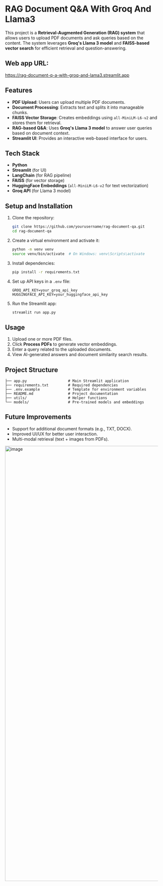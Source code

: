 # RAG Document Q&A With Groq And Llama3

This project is a **Retrieval-Augmented Generation (RAG) system** that allows users to upload PDF documents and ask queries based on the content. The system leverages **Groq's Llama 3 model** and **FAISS-based vector search** for efficient retrieval and question-answering.

## Web app URL:
https://rag-document-q-a-with-groq-and-lama3.streamlit.app


## Features
- **PDF Upload**: Users can upload multiple PDF documents.
- **Document Processing**: Extracts text and splits it into manageable chunks.
- **FAISS Vector Storage**: Creates embeddings using `all-MiniLM-L6-v2` and stores them for retrieval.
- **RAG-based Q&A**: Uses **Groq's Llama 3 model** to answer user queries based on document context.
- **Streamlit UI**: Provides an interactive web-based interface for users.

## Tech Stack
- **Python**
- **Streamlit** (for UI)
- **LangChain** (for RAG pipeline)
- **FAISS** (for vector storage)
- **HuggingFace Embeddings** (`all-MiniLM-L6-v2` for text vectorization)
- **Groq API** (for Llama 3 model)

## Setup and Installation

1. Clone the repository:
   ```sh
   git clone https://github.com/yourusername/rag-document-qa.git
   cd rag-document-qa
   ```

2. Create a virtual environment and activate it:
   ```sh
   python -m venv venv
   source venv/bin/activate  # On Windows: venv\Scripts\activate
   ```

3. Install dependencies:
   ```sh
   pip install -r requirements.txt
   ```

4. Set up API keys in a `.env` file:
   ```env
   GROQ_API_KEY=your_groq_api_key
   HUGGINGFACE_API_KEY=your_huggingface_api_key
   ```

5. Run the Streamlit app:
   ```sh
   streamlit run app.py
   ```

## Usage
1. Upload one or more PDF files.
2. Click **Process PDFs** to generate vector embeddings.
3. Enter a query related to the uploaded documents.
4. View AI-generated answers and document similarity search results.

## Project Structure
```
├── app.py                   # Main Streamlit application
├── requirements.txt         # Required dependencies
├── .env.example             # Template for environment variables
├── README.md                # Project documentation
├── utils/                   # Helper functions
└── models/                  # Pre-trained models and embeddings
```

## Future Improvements
- Support for additional document formats (e.g., TXT, DOCX).
- Improved UI/UX for better user interaction.
- Multi-modal retrieval (text + images from PDFs).



<img width="1435" alt="image" src="https://github.com/user-attachments/assets/ebb1154e-0d46-467e-b6f7-256476e1c8a3" />
